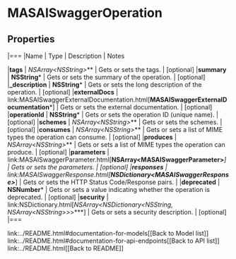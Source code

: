 # MASAISwaggerOperation

## Properties
|===
|Name | Type | Description | Notes

|**tags** | **NSArray&lt;NSString*&gt;*** | Gets or sets the tags. | [optional] 
|**summary** | **NSString*** | Gets or sets the summary of the operation. | [optional] 
|**_description** | **NSString*** | Gets or sets the long description of the operation. | [optional] 
|**externalDocs** | link:MASAISwaggerExternalDocumentation.html[**MASAISwaggerExternalDocumentation***] | Gets or sets the external documentation. | [optional] 
|**operationId** | **NSString*** | Gets or sets the operation ID (unique name). | [optional] 
|**schemes** | **NSArray&lt;NSString*&gt;*** | Gets or sets the schemes. | [optional] 
|**consumes** | **NSArray&lt;NSString*&gt;*** | Gets or sets a list of MIME types the operation can consume. | [optional] 
|**produces** | **NSArray&lt;NSString*&gt;*** | Gets or sets a list of MIME types the operation can produce. | [optional] 
|**parameters** | link:MASAISwaggerParameter.html[**NSArray&lt;MASAISwaggerParameter&gt;***] | Gets or sets the parameters. | [optional] 
|**responses** | link:MASAISwaggerResponse.html[**NSDictionary&lt;MASAISwaggerResponse&gt;***] | Gets or sets the HTTP Status Code/Response pairs. | 
|**deprecated** | **NSNumber*** | Gets or sets a value indicating whether the operation is deprecated. | [optional] 
|**security** | link:NSDictionary.html[**NSArray&lt;NSDictionary&lt;NSString*, NSArray&lt;NSString*&gt;*&gt;*&gt;***] | Gets or sets a security description. | [optional] 
|===

link:../README.html#documentation-for-models[[Back to Model list]] link:../README.html#documentation-for-api-endpoints[[Back to API list]] link:../README.html[[Back to README]]


